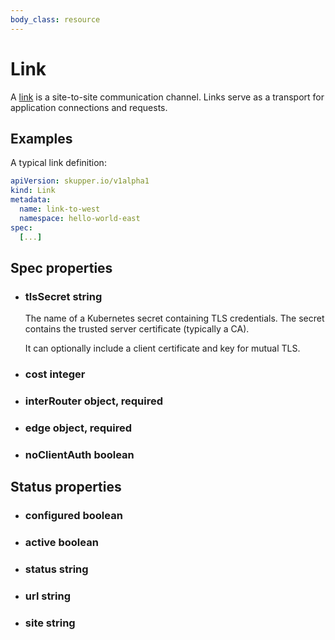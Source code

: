 ```yaml
---
body_class: resource
---
```


# Link

<section>

A [link][link] is a site-to-site communication channel. Links
serve as a transport for application connections and requests.

[link]: concepts.html#link

</section>

<section>

## Examples

A typical link definition:

~~~ yaml
apiVersion: skupper.io/v1alpha1
kind: Link
metadata:
  name: link-to-west
  namespace: hello-world-east
spec:
  [...]
~~~

</section>

<section>

## Spec properties

- <h3 id="tlssecret">tlsSecret <span class="property-info">string</span></h3>

  The name of a Kubernetes secret containing TLS
  credentials. The secret contains the trusted server
  certificate (typically a CA).
  
  It can optionally include a client certificate and key for
  mutual TLS.

- <h3 id="cost">cost <span class="property-info">integer</span></h3>

- <h3 id="interrouter">interRouter <span class="property-info">object, required</span></h3>

- <h3 id="edge">edge <span class="property-info">object, required</span></h3>

- <h3 id="noclientauth">noClientAuth <span class="property-info">boolean</span></h3>

</section>

<section>

## Status properties

- <h3 id="configured">configured <span class="property-info">boolean</span></h3>

- <h3 id="active">active <span class="property-info">boolean</span></h3>

- <h3 id="status">status <span class="property-info">string</span></h3>

- <h3 id="url">url <span class="property-info">string</span></h3>

- <h3 id="site">site <span class="property-info">string</span></h3>

</section>
